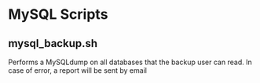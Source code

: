 # MySQL Scripts #

## mysql_backup.sh ##

 Performs a MySQLdump on all databases that the backup user can read. In case of error, a report will be sent by email 
